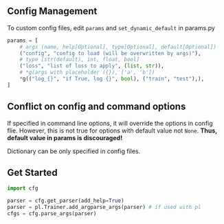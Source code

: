 ## Config Management

To custom config files, edit `params` and `set_dynamic_default` in params.py

```py
params = [
    # args (name, help[Optional], type[Optional], default[Optional])
    ("config", "config to load (will be overwritten by args)"),
    # type [str(default), int, float, bool]
    ("loss", "list of loss to apply", (list, str)),
    # *g(args with placeholder ({}), ['a', 'b'])
    *g(("log_{}", "if True, log {}", bool), ("train", "test"),),
]
```

## Conflict on config and command options

If specified in command line options, it will override the options in config flie. However, this is not true for options with default value not `None`. **Thus, default value in params is discouraged!**

Dictionary can be only specified in config files.

## Get Started

```py
import cfg

parser = cfg.get_parser(add_help=True)
parser = pl.Trainer.add_argparse_args(parser) # if used with pl
cfgs = cfg.parse_args(parser)
```
